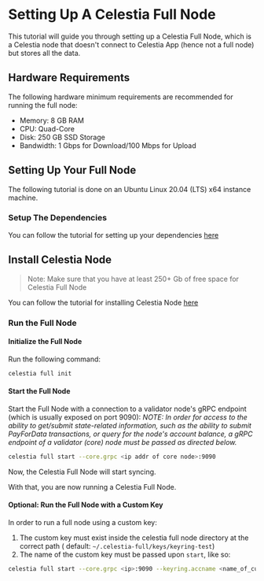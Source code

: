# Setting Up A Celestia Full Node

This tutorial will guide you through setting up a Celestia Full Node, which is a Celestia node that doesn't connect to
Celestia App
(hence not a full node) but stores all the data.

## Hardware Requirements

The following hardware minimum requirements are recommended for running the full node:

* Memory: 8 GB RAM
* CPU: Quad-Core
* Disk: 250 GB SSD Storage
* Bandwidth: 1 Gbps for Download/100 Mbps for Upload

## Setting Up Your Full Node

The following tutorial is done on an Ubuntu Linux 20.04 (LTS) x64 instance machine.

### Setup The Dependencies

You can follow the tutorial for setting up your dependencies [here](../developers/environment)

## Install Celestia Node

> Note: Make sure that you have at least 250+ Gb of free space for Celestia Full Node

You can follow the tutorial for installing Celestia Node [here](../developers/celestia-node)

### Run the Full Node

#### Initialize the Full Node

Run the following command:

```sh
celestia full init
```

#### Start the Full Node

Start the Full Node with a connection to a validator node's gRPC endpoint (which is usually exposed on port 9090):
_*NOTE*: In order for access to the ability to get/submit state-related information, such as the ability to submit
PayForData transactions, or query for the node's account balance, a gRPC endpoint of a validator (core) node must be
passed as directed below._

```sh
celestia full start --core.grpc <ip addr of core node>:9090
```

Now, the Celestia Full Node will start syncing.

With that, you are now running a Celestia Full Node.

#### Optional: Run the Full Node with a Custom Key

In order to run a full node using a custom key:

1. The custom key must exist inside the celestia full node directory at the correct path (
   default: `~/.celestia-full/keys/keyring-test`)
2. The name of the custom key must be passed upon `start`, like so:

```sh
celestia full start --core.grpc <ip>:9090 --keyring.accname <name_of_custom_key>
```
